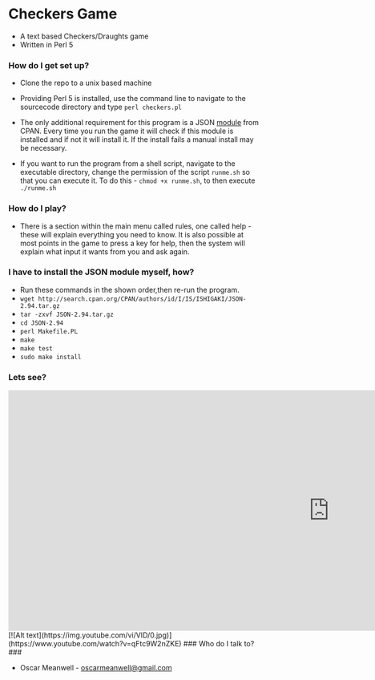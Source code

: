 # Checkers Game #

* A text based Checkers/Draughts game
* Written in Perl 5

### How do I get set up? ###

* Clone the repo to a unix based machine
* Providing Perl 5 is installed, use the command line to navigate to the sourcecode
  directory and type `perl checkers.pl`
* The only additional requirement for this program is a JSON [module](http://search.cpan.org/~ishigaki/JSON-2.94/lib/JSON.pm) from CPAN.
  Every time you run the game it will check if this module is installed and if
  not it will install it. If the install fails a manual install may be necessary.
 
* If you want to run the program from a shell script, navigate to the executable
  directory, change the permission of the script `runme.sh` so that you can execute
  it. To do this - `chmod +x runme.sh`, to then execute `./runme.sh`

### How do I play? ###
* There is a section within the main menu called rules, one called help - these will
  explain everything you need to know. It is also possible at most points in the game
  to press a key for help, then the system will explain what input it wants from you
  and ask again. 
  
### I have to install the JSON module myself, how? ###

* Run these commands in the shown order,then re-run the program.
* `wget http://search.cpan.org/CPAN/authors/id/I/IS/ISHIGAKI/JSON-2.94.tar.gz`
* `tar -zxvf JSON-2.94.tar.gz`
* `cd JSON-2.94`
* `perl Makefile.PL`
* `make`
* `make test`
* `sudo make install`

### Lets see? ###
<iframe width="1280" height="480" src="https://www.youtube.com/embed/qFtc9W2nZKE" frameborder="0" allow="autoplay; encrypted-media" allowfullscreen></iframe>
[![Alt text](https://img.youtube.com/vi/VID/0.jpg)](https://www.youtube.com/watch?v=qFtc9W2nZKE)
### Who do I talk to? ###

* Oscar Meanwell - oscarmeanwell@gmail.com
